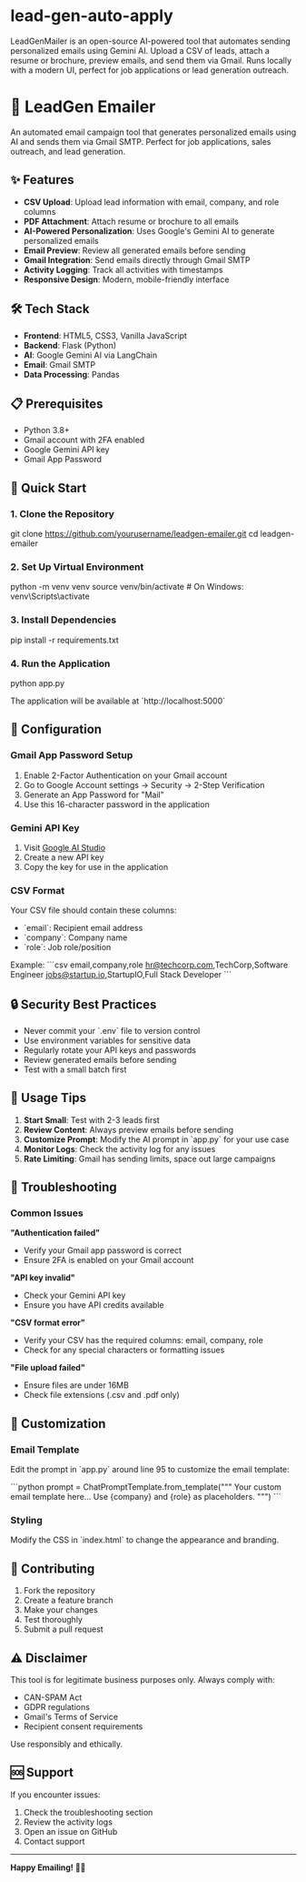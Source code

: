 # lead-gen-auto-apply
LeadGenMailer is an open-source AI-powered tool that automates sending personalized emails using Gemini AI. Upload a CSV of leads, attach a resume or brochure, preview emails, and send them via Gmail. Runs locally with a modern UI, perfect for job applications or lead generation outreach.
# 🚀 LeadGen Emailer

An automated email campaign tool that generates personalized emails using AI and sends them via Gmail SMTP. Perfect for job applications, sales outreach, and lead generation.

## ✨ Features

- **CSV Upload**: Upload lead information with email, company, and role columns
- **PDF Attachment**: Attach resume or brochure to all emails
- **AI-Powered Personalization**: Uses Google's Gemini AI to generate personalized emails
- **Email Preview**: Review all generated emails before sending
- **Gmail Integration**: Send emails directly through Gmail SMTP
- **Activity Logging**: Track all activities with timestamps
- **Responsive Design**: Modern, mobile-friendly interface

## 🛠️ Tech Stack

- **Frontend**: HTML5, CSS3, Vanilla JavaScript
- **Backend**: Flask (Python)
- **AI**: Google Gemini AI via LangChain
- **Email**: Gmail SMTP
- **Data Processing**: Pandas

## 📋 Prerequisites

- Python 3.8+
- Gmail account with 2FA enabled
- Google Gemini API key
- Gmail App Password

## 🚀 Quick Start

### 1. Clone the Repository


git clone https://github.com/yourusername/leadgen-emailer.git
cd leadgen-emailer


### 2. Set Up Virtual Environment


python -m venv venv
source venv/bin/activate  # On Windows: venv\\Scripts\\activate


### 3. Install Dependencies


pip install -r requirements.txt


### 4. Run the Application


python app.py


The application will be available at \`http://localhost:5000\`

## 🔧 Configuration

### Gmail App Password Setup

1. Enable 2-Factor Authentication on your Gmail account
2. Go to Google Account settings → Security → 2-Step Verification
3. Generate an App Password for "Mail"
4. Use this 16-character password in the application

### Gemini API Key

1. Visit [Google AI Studio](https://makersuite.google.com/app/apikey)
2. Create a new API key
3. Copy the key for use in the application

### CSV Format

Your CSV file should contain these columns:
- \`email\`: Recipient email address
- \`company\`: Company name
- \`role\`: Job role/position

Example:
\`\`\`csv
email,company,role
hr@techcorp.com,TechCorp,Software Engineer
jobs@startup.io,StartupIO,Full Stack Developer
\`\`\`


## 🔒 Security Best Practices

- Never commit your \`.env\` file to version control
- Use environment variables for sensitive data
- Regularly rotate your API keys and passwords
- Review generated emails before sending
- Test with a small batch first

## 🎯 Usage Tips

1. **Start Small**: Test with 2-3 leads first
2. **Review Content**: Always preview emails before sending
3. **Customize Prompt**: Modify the AI prompt in \`app.py\` for your use case
4. **Monitor Logs**: Check the activity log for any issues
5. **Rate Limiting**: Gmail has sending limits, space out large campaigns

## 🐛 Troubleshooting

### Common Issues

**"Authentication failed"**
- Verify your Gmail app password is correct
- Ensure 2FA is enabled on your Gmail account

**"API key invalid"**
- Check your Gemini API key
- Ensure you have API credits available

**"CSV format error"**
- Verify your CSV has the required columns: email, company, role
- Check for any special characters or formatting issues

**"File upload failed"**
- Ensure files are under 16MB
- Check file extensions (.csv and .pdf only)

## 📝 Customization

### Email Template

Edit the prompt in \`app.py\` around line 95 to customize the email template:

\`\`\`python
prompt = ChatPromptTemplate.from_template("""
Your custom email template here...
Use {company} and {role} as placeholders.
""")
\`\`\`

### Styling

Modify the CSS in \`index.html\` to change the appearance and branding.

## 🤝 Contributing

1. Fork the repository
2. Create a feature branch
3. Make your changes
4. Test thoroughly
5. Submit a pull request


## ⚠️ Disclaimer

This tool is for legitimate business purposes only. Always comply with:
- CAN-SPAM Act
- GDPR regulations
- Gmail's Terms of Service
- Recipient consent requirements

Use responsibly and ethically.

## 🆘 Support

If you encounter issues:
1. Check the troubleshooting section
2. Review the activity logs
3. Open an issue on GitHub
4. Contact support

---

**Happy Emailing! 📧✨**
